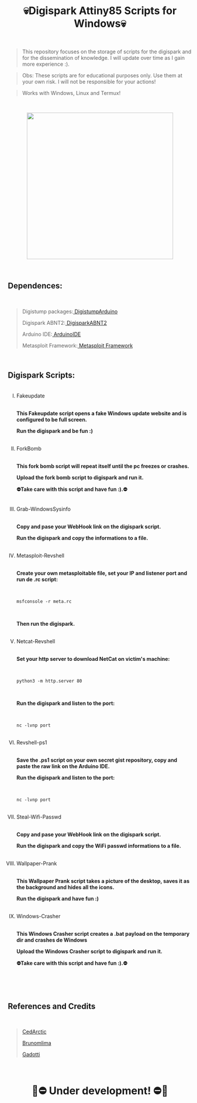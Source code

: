 <h1 align="center">💀Digispark Attiny85 Scripts for Windows💀</h1>

<br>

>
>This repository focuses on the storage of scripts for the digispark and for the dissemination of knowledge. I will update over time as I gain more experience :).
>

>
>Obs: These scripts are for educational purposes only. Use them at your own risk. I will not be responsible for your actions!
>

>
>Works with Windows, Linux and Termux!
>

<br>

<p align="center">
	<img width="400" height="400" src="https://github.com/EndlssNightmare/Digispark-scripts/assets/110058202/7cf31e71-e6ac-4a74-ac69-3762e93ea66f">
</p>

<br>

<body>
   <h2 align="left"> Dependences:</h2>

  <br>
  
  >Digistump packages:<a href="https://github.com/digistump/DigistumpArduino"> DigistumpArduino</a>
  >
  >
  >Digispark ABNT2:<a href="https://github.com/jcldf/digisparkABNT2" > DigisparkABNT2</a>
  >
  >
  >Arduino IDE:<a href="https://www.arduino.cc/en/software"> ArduinoIDE</a>
  >
  >
  >Metasploit Framework:<a href="https://www.metasploit.com"> Metasploit Framework</a>

  <br>

  <h2 align="left"> Digispark Scripts:</h2>
<ol type="I">

  <br>

  <li>Fakeupdate</li>

  <br>

  **This Fakeupdate script opens a fake Windows update website and is configured to be full screen.**

  **Run the digispark and be fun :)**

  <br>

  <li>ForkBomb</li>

  <br>

  **This fork bomb script will repeat itself until the pc freezes or crashes.**

  **Upload the fork bomb script to digispark and run it.**

  **⛔Take care with this script and have fun :).⛔**

  <br>

  <li>Grab-WindowsSysinfo</li>

  <br>

  **Copy and pase your WebHook link on the digispark script.**

  **Run the digispark and copy the informations to a file.**

  <br>

  <li>Metasploit-Revshell</li>

  <br>

  **Create your own metasploitable file, set your IP and listener port and  run de .rc script:**

  <br>

``` 
msfconsole -r meta.rc
```

  <br>

  **Then run the digispark.**

  <br>

  <li>Netcat-Revshell</li>

  <br>

  **Set your http server to download NetCat on victim's machine:**

  <br>

``` 
python3 -m http.server 80
```

  <br>

  **Run the digispark and listen to the port:**

  <br>

``` 
nc -lvnp port
```

  <br>

  <li>Revshell-ps1</li>

  <br>

  **Save the .ps1 script on your own secret gist repository, copy and paste the raw link on the Arduino IDE.**

  **Run the digispark and listen to the port:**

  <br>

``` 
nc -lvnp port
```

  <br>

  <li>Steal-Wifi-Passwd</li>

  <br>

  **Copy and pase your WebHook link on the digispark script.**

  **Run the digispark and copy the WiFi passwd informations to a file.**

  <br>

  <li>Wallpaper-Prank</li>
  
  <br>

  **This Wallpaper Prank script takes a picture of the desktop, saves it as the background and hides all the icons.**

  **Run the digispark and have fun :)**

  <br>
  
  <li>Windows-Crasher</li>
  
  <br>

  **This Windows Crasher script creates a .bat payload on the temporary dir and crashes de Windows**

  **Upload the Windows Crasher script to digispark and run it.**

  **⛔Take care with this script and have fun :).⛔**

  <br>

</ol>

  <br>

## References and Credits
  
  <br>

  ><a href="https://github.com/CedArctic/DigiSpark-Scripts"> CedArctic</a>
  >
  ><a href="https://github.com/brunomlima/Digispark"> Brunomlima</a>
  >
  ><a href="https://github.com/Gadotti/DigisparkScripts"> Gadotti</a>

  <br>

<h1 align="center">🚧⛔ Under development! ⛔🚧</h1>

</body>
</html>
